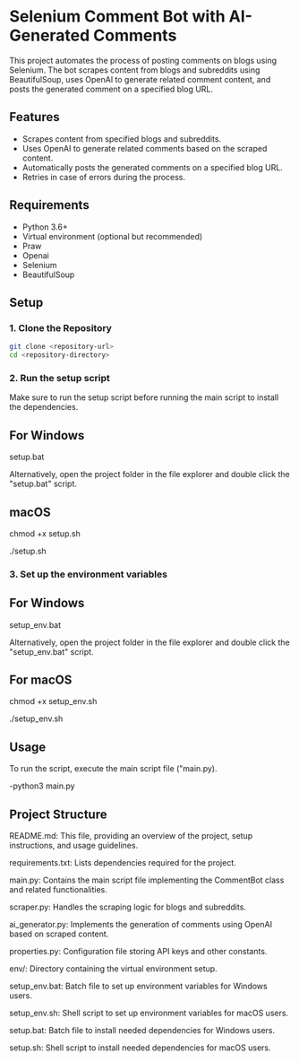 # Selenium Comment Bot with AI-Generated Comments

This project automates the process of posting comments on blogs using Selenium. The bot scrapes content from blogs and subreddits using BeautifulSoup, uses OpenAI to generate related comment content, and posts the generated comment on a specified blog URL.

## Features

- Scrapes content from specified blogs and subreddits.
- Uses OpenAI to generate related comments based on the scraped content.
- Automatically posts the generated comments on a specified blog URL.
- Retries in case of errors during the process.

## Requirements

- Python 3.6+
- Virtual environment (optional but recommended)
- Praw
- Openai
- Selenium
- BeautifulSoup

## Setup

### 1. Clone the Repository

```bash
git clone <repository-url>
cd <repository-directory>
```

### 2. Run the setup script
Make sure to run the setup script before running the main script to install the dependencies.

## For Windows
setup.bat

Alternatively, open the project folder in the file explorer and double click the "setup.bat" script.

## macOS
chmod +x setup.sh

./setup.sh

### 3. Set up the environment variables
## For Windows
setup_env.bat

Alternatively, open the project folder in the file explorer and double click the "setup_env.bat" script.

## For macOS
chmod +x setup_env.sh

./setup_env.sh


## Usage
To run the script, execute the main script file ("main.py).

-python3 main.py


## Project Structure

README.md: This file, providing an overview of the project, setup instructions, and usage guidelines.

requirements.txt: Lists dependencies required for the project.

main.py: Contains the main script file implementing the CommentBot class and related functionalities.

scraper.py: Handles the scraping logic for blogs and subreddits.

ai_generator.py: Implements the generation of comments using OpenAI based on scraped content.

properties.py: Configuration file storing API keys and other constants.

env/: Directory containing the virtual environment setup.

setup_env.bat: Batch file to set up environment variables for Windows users.

setup_env.sh: Shell script to set up environment variables for macOS users.

setup.bat: Batch file to install needed dependencies for Windows users.

setup.sh: Shell script to install needed dependencies for macOS users.
